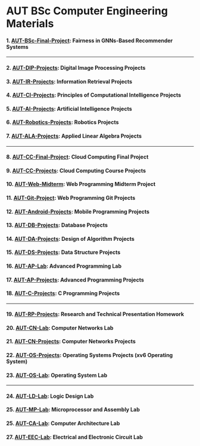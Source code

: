 
# AUT BSc Computer Engineering Materials
#### 1. [AUT-BSc-Final-Project](https://github.com/JavadZandiyeh/AUT-BSc-Final-Project): Fairness in GNNs-Based Recommender Systems
---
#### 2. [AUT-DIP-Projects](https://github.com/JavadZandiyeh/AUT-DIP-Projects): Digital Image Processing Projects
#### 3.  [AUT-IR-Projects](https://github.com/JavadZandiyeh/AUT-IR-Projects): Information Retrieval Projects
#### 4. [AUT-CI-Projects](https://github.com/JavadZandiyeh/AUT-CI-Projects): Principles of Computational Intelligence Projects
#### 5. [AUT-AI-Projects](https://github.com/JavadZandiyeh/AUT-AI-Projects): Artificial Intelligence Projects
#### 6. [AUT-Robotics-Projects](https://github.com/JavadZandiyeh/AUT-Robotics-Projects): Robotics Projects
#### 7. [AUT-ALA-Projects](https://github.com/JavadZandiyeh/AUT-ALA-Projects): Applied Linear Algebra Projects
---
#### 8. [AUT-CC-Final-Project](https://github.com/JavadZandiyeh/AUT-CC-Final-Project): Cloud Computing Final Project
#### 9. [AUT-CC-Projects](https://github.com/JavadZandiyeh/AUT-CC-Projects): Cloud Computing Course Projects
#### 10. [AUT-Web-Midterm](https://github.com/JavadZandiyeh/AUT-Web-Midterm):  Web Programming Midterm Project
#### 11. [AUT-Git-Project](https://github.com/JavadZandiyeh/AUT-Git-Project): Web Programming Git Projects
#### 12. [AUT-Android-Projects](https://github.com/JavadZandiyeh/AUT-Android-Projects): Mobile Programming Projects
#### 13. [AUT-DB-Projects](https://github.com/JavadZandiyeh/AUT-DB-Projects): Database Projects
#### 14. [AUT-DA-Projects](https://github.com/JavadZandiyeh/AUT-DA-Projects): Design of Algorithm Projects
#### 15. [AUT-DS-Projects](https://github.com/JavadZandiyeh/AUT-DS-Projects): Data Structure Projects
#### 16. [AUT-AP-Lab](https://github.com/JavadZandiyeh/AUT-AP-Lab): Advanced Programming Lab
#### 17. [AUT-AP-Projects](https://github.com/JavadZandiyeh/AUT-AP-Projects): Advanced Programming Projects
#### 18. [AUT-C-Projects](https://github.com/JavadZandiyeh/AUT-C-Projects): C Programming Projects
---
#### 19. [AUT-RP-Projects](https://github.com/JavadZandiyeh/AUT-RP-Projects): Research and Technical Presentation Homework
#### 20. [AUT-CN-Lab](https://github.com/JavadZandiyeh/AUT-CN-Lab): Computer Networks Lab
#### 21. [AUT-CN-Projects](https://github.com/JavadZandiyeh/AUT-CN-Projects): Computer Networks Projects
#### 22. [AUT-OS-Projects](https://github.com/JavadZandiyeh/AUT-OS-Projects): Operating Systems Projects (xv6 Operating System)
#### 23. [AUT-OS-Lab](https://github.com/JavadZandiyeh/AUT-OS-Lab): Operating System Lab
---
#### 24. [AUT-LD-Lab](https://github.com/JavadZandiyeh/AUT-LD-Lab): Logic Design Lab
#### 25. [AUT-MP-Lab](https://github.com/JavadZandiyeh/AUT-MP-Lab): Microprocessor and Assembly Lab
#### 25. [AUT-CA-Lab](https://github.com/JavadZandiyeh/AUT-CA-Lab): Computer Architecture Lab
#### 27. [AUT-EEC-Lab](https://github.com/JavadZandiyeh/AUT-EEC-Lab): Electrical and Electronic Circuit Lab

